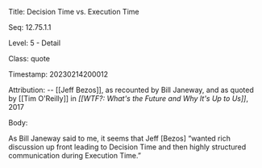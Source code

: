 Title:  Decision Time vs. Execution Time

Seq:    12.75.1.1

Level:  5 - Detail

Class:  quote

Timestamp: 20230214200012

Attribution: -- [[Jeff Bezos]], as recounted by Bill Janeway, and as quoted by [[Tim O'Reilly]] in *[[WTF?: What's the Future and Why It's Up to Us]]*, 2017

Body:

As Bill Janeway said to me, it seems that Jeff [Bezos] “wanted rich discussion up front leading to Decision Time and then highly structured communication during Execution Time.”

